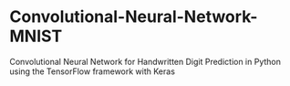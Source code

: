# Convolutional-Neural-Network-MNIST
Convolutional Neural Network for Handwritten Digit Prediction in Python using the TensorFlow framework with Keras
